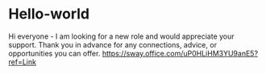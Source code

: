 # Hello-world
Hi everyone - I am looking for a new role and would appreciate your support. Thank you in advance for any connections, advice, or opportunities you can offer. https://sway.office.com/uP0HLiHM3YU9anE5?ref=Link
